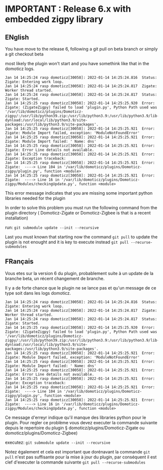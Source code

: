 # IMPORTANT : Release 6.x with embedded zigpy library

## ENglish

You have move to the release 6, following a git pull on beta branch or simply a git checkout beta

most likely the plugin won't start and you have somethink like that in the domoticz logs.

```log
Jan 14 14:25:24 rasp domoticz[30058]: 2022-01-14 14:25:24.816  Status: Zigate: Entering work loop.
Jan 14 14:25:24 rasp domoticz[30058]: 2022-01-14 14:25:24.817  Zigate: Worker thread started.
Jan 14 14:25:24 rasp domoticz[30058]: 2022-01-14 14:25:24.817  Status: Zigate: Started.
Jan 14 14:25:25 rasp domoticz[30058]: 2022-01-14 14:25:25.920  Error: Zigate: (ZigateZigpy) failed to load 'plugin.py', Python Path used was '/var/lib/domoticz/plugins/Domoticz-zigpy/:/usr/lib/python39.zip:/usr/lib/python3.9:/usr/lib/python3.9/lib-dynload:/usr/local/lib/python3.9/site-packages:/usr/lib/python3.9/site-packages'.
Jan 14 14:25:25 rasp domoticz[30058]: 2022-01-14 14:25:25.921  Error: Zigate: Module Import failed, exception: 'ModuleNotFoundError'
Jan 14 14:25:25 rasp domoticz[30058]: 2022-01-14 14:25:25.921  Error: Zigate: Module Import failed: ' Name: dns'
Jan 14 14:25:25 rasp domoticz[30058]: 2022-01-14 14:25:25.921  Error: Zigate: Error Line details not available.
Jan 14 14:25:25 rasp domoticz[30058]: 2022-01-14 14:25:25.921  Error: Zigate: Exception traceback:
Jan 14 14:25:25 rasp domoticz[30058]: 2022-01-14 14:25:25.921  Error: Zigate:  ----> Line 104 in '/var/lib/domoticz/plugins/Domoticz-zigpy/plugin.py', function <module>
Jan 14 14:25:25 rasp domoticz[30058]: 2022-01-14 14:25:25.921  Error: Zigate:  ----> Line 16 in '/var/lib/domoticz/plugins/Domoticz-zigpy/Modules/checkingUpdate.py', function <module>
```

This error message indicates that you are missing some important python libraries needed for the plugin

In order to solve this problem you must run the following command from the plugin directory ( Domoticz-Zigate or Domoticz-Zigbee is that is a recent installation)

run: `git submodule update --init --recursive`

Last you must known that starting now the command `git pull` to update the plugin is not enought and it is key to execute instead `git pull --recurse-submodules`

## FRançais

Vous etes sur la version 6 du plugin, probablement suite à un update de la branche beta, un récent changement de branche.

Il y a de forte chance que le plugin ne se lance pas et qu'un message de ce type soit dans les logs domoticz.

```log
Jan 14 14:25:24 rasp domoticz[30058]: 2022-01-14 14:25:24.816  Status: Zigate: Entering work loop.
Jan 14 14:25:24 rasp domoticz[30058]: 2022-01-14 14:25:24.817  Zigate: Worker thread started.
Jan 14 14:25:24 rasp domoticz[30058]: 2022-01-14 14:25:24.817  Status: Zigate: Started.
Jan 14 14:25:25 rasp domoticz[30058]: 2022-01-14 14:25:25.920  Error: Zigate: (ZigateZigpy) failed to load 'plugin.py', Python Path used was '/var/lib/domoticz/plugins/Domoticz-zigpy/:/usr/lib/python39.zip:/usr/lib/python3.9:/usr/lib/python3.9/lib-dynload:/usr/local/lib/python3.9/site-packages:/usr/lib/python3.9/site-packages'.
Jan 14 14:25:25 rasp domoticz[30058]: 2022-01-14 14:25:25.921  Error: Zigate: Module Import failed, exception: 'ModuleNotFoundError'
Jan 14 14:25:25 rasp domoticz[30058]: 2022-01-14 14:25:25.921  Error: Zigate: Module Import failed: ' Name: dns'
Jan 14 14:25:25 rasp domoticz[30058]: 2022-01-14 14:25:25.921  Error: Zigate: Error Line details not available.
Jan 14 14:25:25 rasp domoticz[30058]: 2022-01-14 14:25:25.921  Error: Zigate: Exception traceback:
Jan 14 14:25:25 rasp domoticz[30058]: 2022-01-14 14:25:25.921  Error: Zigate:  ----> Line 104 in '/var/lib/domoticz/plugins/Domoticz-zigpy/plugin.py', function <module>
Jan 14 14:25:25 rasp domoticz[30058]: 2022-01-14 14:25:25.921  Error: Zigate:  ----> Line 16 in '/var/lib/domoticz/plugins/Domoticz-zigpy/Modules/checkingUpdate.py', function <module>
```

Ce message d'erreyr indique qu'il manque des libraries python pour le plugin.
Pour regler ce problème vous devez executer la commande suivante depuis le repertoire du plugin § domoticz/plugins/Domoticz-Zigate ou domoticz/plugins/Domoticz-Zigbee)

executez: `git submodule update --init --recursive`

Notez également et cela est important que dorénavant la commande `git pull` n'est pas suffisante pour la mise à jour du plugin, par conséquent il est clef d'executer la commande suivante `git pull --recurse-submodules`
